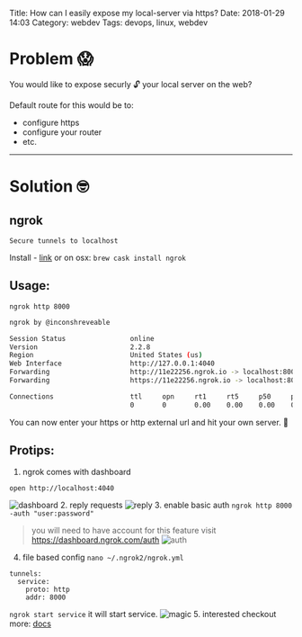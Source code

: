 Title: How can I easily expose my local-server via https? 
Date: 2018-01-29 14:03
Category: webdev
Tags: devops, linux, webdev 

# Problem 😱

You would like to expose securly 🔓 your local server on the web?

Default route for this would be to:
- configure https
- configure your router
- etc.

---

# Solution 🤓

## ngrok

```
Secure tunnels to localhost
```

Install - [link](https://ngrok.com/download)
or on osx:
`brew cask install ngrok`


## Usage:
`ngrok http 8000`

```bash
ngrok by @inconshreveable                                                                                                                                    (Ctrl+C to quit)

Session Status                online
Version                       2.2.8
Region                        United States (us)
Web Interface                 http://127.0.0.1:4040
Forwarding                    http://11e22256.ngrok.io -> localhost:8000
Forwarding                    https://11e22256.ngrok.io -> localhost:8000

Connections                   ttl     opn     rt1     rt5     p50     p90
                              0       0       0.00    0.00    0.00    0.00
```

You can now enter your https or http external url and hit your own server. 🎉


## Protips:

1. ngrok comes with dashboard
```
open http://localhost:4040
```
![dashboard](https://i.imgur.com/FGUnPwK.png)
2. reply requests
![reply](https://i.imgur.com/6WD5Ucf.png)
3. enable basic auth
`ngrok http 8000 -auth "user:password"`
> you will need to have account for this feature visit https://dashboard.ngrok.com/auth
![auth](https://i.imgur.com/ozTJnIe.png)
4. file based config
`nano ~/.ngrok2/ngrok.yml`
```
tunnels:
  service:
    proto: http
    addr: 8000
```
`ngrok start service`
it will start service.
![magic](https://media.giphy.com/media/12NUbkX6p4xOO4/giphy.gif)
5. interested checkout more:
[docs](https://ngrok.com/docs)
